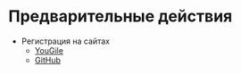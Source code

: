 # Предварительные действия
- Регистрация на сайтах 
    - [YouGile](https://ru.yougile.com/)
    - [GitHub](https://github.com/)
